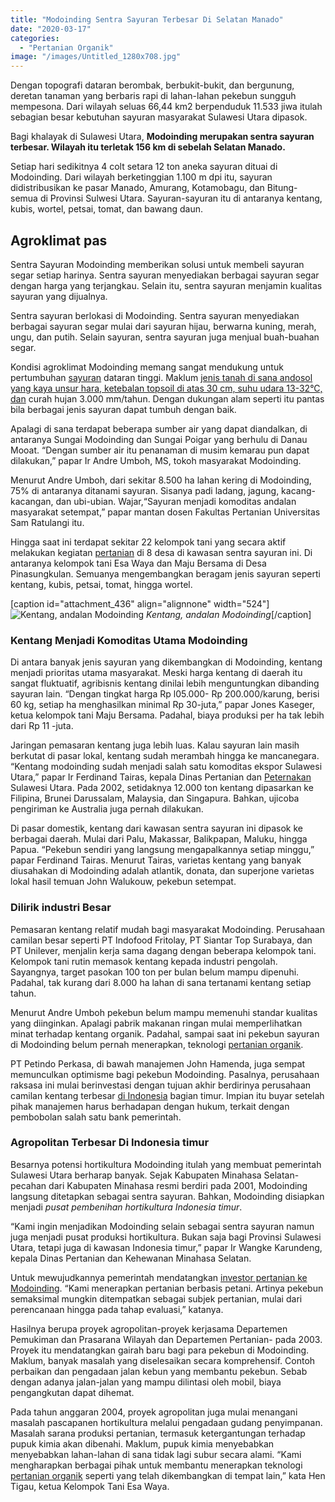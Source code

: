 ```yaml
---
title: "Modoinding Sentra Sayuran Terbesar Di Selatan Manado"
date: "2020-03-17"
categories: 
  - "Pertanian Organik"
image: "/images/Untitled_1280x708.jpg"
---
```


Dengan topografi dataran berombak, berbukit-bukit, dan bergunung, deretan tanaman yang berbaris rapi di lahan-lahan pekebun sungguh mempesona. Dari wilayah seluas 66,44 km2 berpenduduk 11.533 jiwa itulah sebagian besar kebutuhan sayuran masyarakat Sulawesi Utara dipasok.

Bagi khalayak di Sulawesi Utara, **Modoinding merupakan sentra sayuran terbesar. Wilayah itu terletak 156 km di sebelah Selatan Manado.**

Setiap hari sedikitnya 4 colt setara 12 ton aneka sayuran dituai di Modoinding. Dari wilayah berketinggian 1.100 m dpi itu, sayuran didistribusikan ke pasar Manado, Amurang, Kotamobagu, dan Bitung- semua di Provinsi Sulwesi Utara. Sayuran-sayuran itu di antaranya kentang, kubis, wortel, petsai, tomat, dan bawang daun.

## Agroklimat pas

Sentra Sayuran Modoinding memberikan solusi untuk membeli sayuran segar setiap harinya. Sentra sayuran menyediakan berbagai sayuran segar dengan harga yang terjangkau. Selain itu, sentra sayuran menjamin kualitas sayuran yang dijualnya.

Sentra sayuran berlokasi di Modoinding. Sentra sayuran menyediakan berbagai sayuran segar mulai dari sayuran hijau, berwarna kuning, merah, ungu, dan putih. Selain sayuran, sentra sayuran juga menjual buah-buahan segar.

Kondisi agroklimat Modoinding memang sangat mendukung untuk pertumbuhan [sayuran](http://localhost/mitra/strategi-pemasaran-sayuran-organik.html) dataran tinggi. Maklum [jenis tanah di sana andosol yang kaya unsur hara, ketebalan topsoil di atas 30 cm, suhu udara 13-32°C, dan](http://localhost/mitra/kelebihan-kelengkeng-itoh-edaw.html) curah hujan 3.000 mm/tahun. Dengan dukungan alam seperti itu pantas bila berbagai jenis sayuran dapat tumbuh dengan baik.

Apalagi di sana terdapat beberapa sumber air yang dapat diandalkan, di antaranya Sungai Modoinding dan Sungai Poigar yang berhulu di Danau Mooat. “Dengan sumber air itu penanaman di musim kemarau pun dapat dilakukan,” papar Ir Andre Umboh, MS, tokoh masyarakat Modoinding.

Menurut Andre Umboh, dari sekitar 8.500 ha lahan kering di Modoinding, 75% di antaranya ditanami sayuran. Sisanya padi ladang, jagung, kacang-kacangan, dan ubi-ubian. Wajar,“Sayuran menjadi komoditas andalan masyarakat setempat,” papar mantan dosen Fakultas Pertanian Universitas Sam Ratulangi itu.

Hingga saat ini terdapat sekitar 22 kelompok tani yang secara aktif melakukan kegiatan [pertanian](http://localhost/mitra/pertanian) di 8 desa di kawasan sentra sayuran ini. Di antaranya kelompok tani Esa Waya dan Maju Bersama di Desa Pinasungkulan. Semuanya mengembangkan beragam jenis sayuran seperti kentang, kubis, petsai, tomat, hingga wortel.

\[caption id="attachment\_436" align="alignnone" width="524"\]![Kentang, andalan Modoinding](/images/Untitled_1280x747.jpg) _Kentang, andalan Modoinding_\[/caption\]

### Kentang Menjadi Komoditas Utama Modoinding

Di antara banyak jenis sayuran yang dikembangkan di Modoinding, kentang menjadi prioritas utama masyarakat. Meski harga kentang di daerah itu sangat fluktuatif, agribisnis kentang dinilai lebih menguntungkan dibanding sayuran lain. “Dengan tingkat harga Rp l05.000- Rp 200.000/karung, berisi 60 kg, setiap ha menghasilkan minimal Rp 30-juta,” papar Jones Kaseger, ketua kelompok tani Maju Bersama. Padahal, biaya produksi per ha tak lebih dari Rp 11 -juta.

Jaringan pemasaran kentang juga lebih luas. Kalau sayuran lain masih berkutat di pasar lokal, kentang sudah merambah hingga ke mancanegara. “Kentang modoinding sudah menjadi salah satu komoditas ekspor Sulawesi Utara,” papar Ir Ferdinand Tairas, kepala Dinas Pertanian dan [Peternakan](http://localhost/mitra/peternakan "Peternakan") Sulawesi Utara. Pada 2002, setidaknya 12.000 ton kentang dipasarkan ke Filipina, Brunei Darussalam, Malaysia, dan Singapura. Bahkan, ujicoba pengiriman ke Australia juga pernah dilakukan.

Di pasar domestik, kentang dari kawasan sentra sayuran ini dipasok ke berbagai daerah. Mulai dari Palu, Makassar, Balikpapan, Maluku, hingga Papua. “Pekebun sendiri yang langsung mengapalkannya setiap minggu,” papar Ferdinand Tairas. Menurut Tairas, varietas kentang yang banyak diusahakan di Modoinding adalah atlantik, donata, dan superjone varietas lokal hasil temuan John Walukouw, pekebun setempat.

### Dilirik industri Besar

Pemasaran kentang relatif mudah bagi masyarakat Modoinding. Perusahaan camilan besar seperti PT Indofood Fritolay, PT Siantar Top Surabaya, dan PT Unilever, menjalin kerja sama dagang dengan beberapa kelompok tani. Kelompok tani rutin memasok kentang kepada industri pengolah. Sayangnya, target pasokan 100 ton per bulan belum mampu dipenuhi. Padahal, tak kurang dari 8.000 ha lahan di sana tertanami kentang setiap tahun.

Menurut Andre Umboh pekebun belum mampu memenuhi standar kualitas yang diinginkan. Apalagi pabrik makanan ringan mulai memperlihatkan minat terhadap kentang organik. Padahal, sampai saat ini pekebun sayuran di Modoinding belum pernah menerapkan, teknologi [pertanian organik](http://localhost/mitra/strategi-pemasaran-sayuran-organik.html).

PT Petindo Perkasa, di bawah manajemen John Hamenda, juga sempat memunculkan optimisme bagi pekebun Modoinding. Pasalnya, perusahaan raksasa ini mulai berinvestasi dengan tujuan akhir berdirinya perusahaan camilan kentang terbesar [di Indonesia](http://localhost/mitra/potensi-budidaya-perikanan-di.html) bagian timur. Impian itu buyar setelah pihak manajemen harus berhadapan dengan hukum, terkait dengan pembobolan salah satu bank pemerintah.

### Agropolitan Terbesar Di Indonesia timur

Besarnya potensi hortikultura Modoinding itulah yang membuat pemerintah Sulawesi Utara berharap banyak. Sejak Kabupaten Minahasa Selatan- pecahan dari Kabupaten Minahasa resmi berdiri pada 2001, Modoinding langsung ditetapkan sebagai sentra sayuran. Bahkan, Modoinding disiapkan menjadi _pusat pembenihan hortikultura Indonesia timur_.

“Kami ingin menjadikan Modoinding selain sebagai sentra sayuran namun juga menjadi pusat produksi hortikultura. Bukan saja bagi Provinsi Sulawesi Utara, tetapi juga di kawasan Indonesia timur,” papar Ir Wangke Karundeng, kepala Dinas Pertanian dan Kehewanan Minahasa Selatan.

Untuk mewujudkannya pemerintah mendatangkan [investor pertanian ke Modoinding](http://www.pertanian.go.id/home/?show=news&act=view&id=4020). “Kami menerapkan pertanian berbasis petani. Artinya pekebun semaksimal mungkin ditempatkan sebagai subjek pertanian, mulai dari perencanaan hingga pada tahap evaluasi,” katanya.

Hasilnya berupa proyek agropolitan-proyek kerjasama Departemen Pemukiman dan Prasarana Wilayah dan Departemen Pertanian- pada 2003. Proyek itu mendatangkan gairah baru bagi para pekebun di Modoinding. Maklum, banyak masalah yang diselesaikan secara komprehensif. Contoh perbaikan dan pengadaan jalan kebun yang membantu pekebun. Sebab dengan adanya jalan-jalan yang mampu dilintasi oleh mobil, biaya pengangkutan dapat dihemat.

Pada tahun anggaran 2004, proyek agropolitan juga mulai menangani masalah pascapanen hortikultura melalui pengadaan gudang penyimpanan. Masalah sarana produksi pertanian, termasuk ketergantungan terhadap pupuk kimia akan dibenahi. Maklum, pupuk kimia menyebabkan menyebabkan lahan-lahan di sana tidak lagi subur secara alami. “Kami mengharapkan berbagai pihak untuk membantu menerapkan teknologi [pertanian organik](http://localhost/mitra/bisnis-restoran-organik-dengan-pola.html) seperti yang telah dikembangkan di tempat lain,” kata Hen Tigau, ketua Kelompok Tani Esa Waya.

